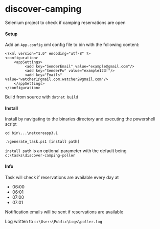 # discover-camping
Selenium project to check if camping reservations are open

#### Setup
Add an `App.config` xml config file to bin with the following content:

    <?xml version="1.0" encoding="utf-8" ?>
    <configuration>  
        <appSettings>
             <add key="SenderEmail" value="example@gmail.com"/>  
             <add key="SenderPw" value="example123!"/>  
             <add key="Emails" value="watcher1@gmail.com;watcher2@gmail.com"/>  
        </appSettings>  
    </configuration>

Build from source with `dotnet build`

#### Install
Install by navigating to the binaries directory and executing the powershell script

`cd bin\...\netcoreapp3.1`

`.\generate_task.ps1 [install path]`

`install path` is an optional parameter with the default being `c:\tasks\discover-camping-poller`

#### Info
Task will check if reservations are available every day at

- 06:00
- 06:01
- 07:00
- 07:01

Notification emails will be sent if reservations are available

Log written to `c:\Users\Public\Logs\poller.log`
